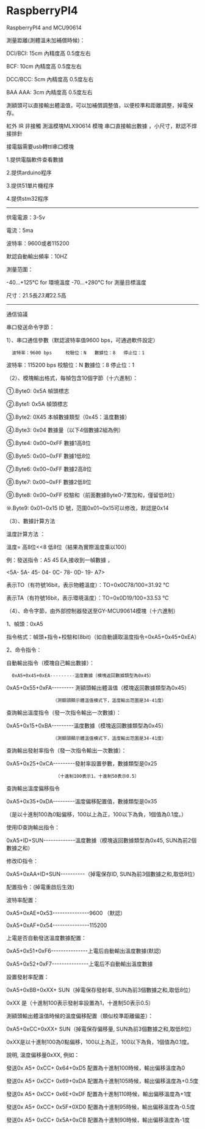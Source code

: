 # RaspberryPI4
RaspberryPI4 and MCU90614


測量距離(測體溫未加補償時候)：
 

DCI/BCI:   15cm 內精度高 0.5度左右
 

BCF:   10cm 內精度高 0.5度左右
 

DCC/BCC:   5cm 內精度高 0.5度左右
 

BAA AAA:   3cm 內精度高 0.5度左右
 

測額頭可以直接輸出體溫值，可以加補償調整值，以便校準和距離調整，掉電保存。
 
 

 

紅外 IR 非接觸 測溫模塊MLX90614 模塊 串口直接輸出數據 ，小尺寸，默認不焊接排針

接電腦需要usb轉ttl串口模塊

 

1.提供電腦軟件查看數據

2.提供arduino程序

3.提供51單片機程序

4.提供stm32程序

 --------------------------------------------------------------------

供電電源：3-5v

電流：5ma

波特率：9600或者115200

默認自動輸出頻率：10HZ

測量范圍：

-40…+125°C for 環境溫度
-70…+280°C for 測量目標溫度
 
尺寸：21.5長*23寬*22.5高

-----------------------------------------------------------------------

 

 

通信協議

 串口發送命令字節：

 

1）、串口通信參數（默認波特率值9600 bps，可通過軟件設定）

 

      波特率：9600 bps     校驗位：N   數據位：8   停止位：1

波特率：115200 bps   校驗位：N   數據位：8   停止位：1

 

（2）、模塊輸出格式，每幀包含10個字節（十六進制）：

 ①.Byte0:   0x5A        幀頭標志 

 ②.Byte1:   0x5A        幀頭標志 

 ③.Byte2:   0X45        本幀數據類型（0x45：溫度數據）

 ④.Byte3:   0x04        數據量（以下4個數據2組為例）

 ⑤.Byte4:   0x00~0xFF  數據1高8位

 ⑥.Byte5:   0x00~0xFF   數據1低8位

 ⑦.Byte6:   0x00~0xFF   數據2高8位

 ⑧.Byte7:   0x00~0xFF   數據2低8位

 ⑨.Byte8:   0x00~0xFF   校驗和（前面數據Byte0-7累加和，僅留低8位）

 ⑩.Byte9:   0x01~0x15   ID 號，范圍0x01~0x15可以修改，默認是0x14          

 

（3）、數據計算方法

溫度計算方法 ：

溫度= 高8位<<8 低8位（結果為實際溫度乘以100）

   例：發送指令：A5 45 EA,接收到一幀數據 ，

<5A- 5A- 45- 04- 0C- 78- 0D- 19- A7>

  表示TO（有符號16bit，表示物體溫度）：TO=0x0C78/100=31.92 ℃

  表示TA（有符號16bit，表示環境溫度）：TO=0x0D19/100=33.53 ℃

 

 

（4）、命令字節，由外部控制器發送至GY-MCU90614模塊（十六進制）

   1、幀頭：0xA5

指令格式：幀頭+指令+校驗和(8bit)（如自動讀取溫度指令=0xA5+0x45+0xEA）

2、命令指令：

自動輸出指令（模塊自己輸出數據）：

      0xA5+0x45+0xEA---------溫度數據（模塊返回數據類型為0x45）

   0xA5+0x55+0xFA--------- 測額頭輸出體溫值（模塊返回數據類型為0x45）

                     （測額頭顯示體溫值模式下，溫度輸出范圍是34-41度）

 

查詢輸出溫度指令（發一次指令輸出一次數據）：

0xA5+0x15+0xBA---------溫度數據（模塊返回數據類型為0x45）

                     （測額頭顯示體溫值模式下，溫度輸出范圍是34-41度）

 

查詢輸出發射率指令（發一次指令輸出一次數據）：

0xA5+0x25+0xCA---------發射率設置參數，數據類型是0x25

                      （十進制100表示1，十進制50表示0.5）

 

查詢輸出溫度偏移指令

0xA5+0x35+0xDA---------溫度偏移配置值，數據類型是0x35

（是以十進制100為0點偏移，100以上為正，100以下為負，1個值為0.1度。）

 

使用ID查詢輸出指令：

0xA5+ID+SUN-------------溫度數據（模塊返回數據類型為0x45, SUN為前2個數據之和）

修改ID指令：

0xA5+0xAA+ID+SUN----------（掉電保存ID, SUN為前3個數據之和,取低8位）

 

配置指令：(掉電重啟后生效)

 

波特率配置：

0xA5+0xAE+0x53---------------9600 （默認）

0xA5+0xAF+0x54---------------115200

 

上電是否自動發送溫度數據配置：

0xA5+0x51+0xF6---------------上電后自動輸出溫度數據(默認)

0xA5+0x52+0xF7---------------上電后不自動輸出溫度數據

 

設置發射率配置：

0xA5+0xBB+0xXX+ SUN（掉電保存發射率, SUN為前3個數據之和,取低8位）

0xXX 是（十進制100表示發射率設置為1，十進制50表示0.5）

 

測額頭輸出體溫值時候的溫度偏移配置（類似校準距離偏差）：

 0xA5+0xCC+0xXX+ SUN（掉電保存偏移量, SUN為前3個數據之和,取低8位）

0xXX是以十進制100為0點偏移，100以上為正，100以下為負，1個值為0.1度。

說明, 溫度偏移量0xXX, 例如：

  發送0x A5+ 0xCC+ 0x64+0xD5   配置為十進制100時候，輸出偏移溫度為0

  發送0x A5+ 0xCC+ 0x69+0xDA   配置為十進制105時候，輸出偏移溫度為+0.5度

  發送0x A5+ 0xCC+ 0x6E+0xDF   配置為十進制110時候，輸出偏移溫度為+1度

  發送0x A5+ 0xCC+ 0x5F+0XD0   配置為十進制95時候，輸出偏移溫度為-0.5度

  發送0x A5+ 0xCC+ 0x5A+0xCB   配置為十進制90時候，輸出偏移溫度為-1度
